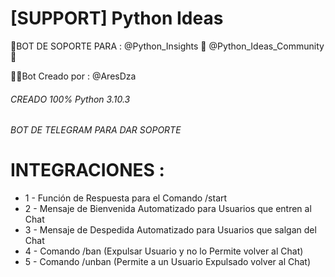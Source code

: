 # [SUPPORT] Python Ideas
🤖BOT DE SOPORTE PARA :
@Python_Insights 🐍
@Python_Ideas_Community 💬

👨‍💻Bot Creado por : @AresDza

###### CREADO 100% Python 3.10.3
###### BOT DE TELEGRAM PARA DAR SOPORTE

# INTEGRACIONES :
* 1 - Función de Respuesta para el Comando /start
* 2 - Mensaje de Bienvenida Automatizado para Usuarios que entren al Chat
* 3 - Mensaje de Despedida Automatizado para Usuarios que salgan del Chat
* 4 - Comando /ban (Expulsar Usuario y no lo Permite volver al Chat)
* 5 - Comando /unban (Permite a un Usuario Expulsado volver al Chat)
